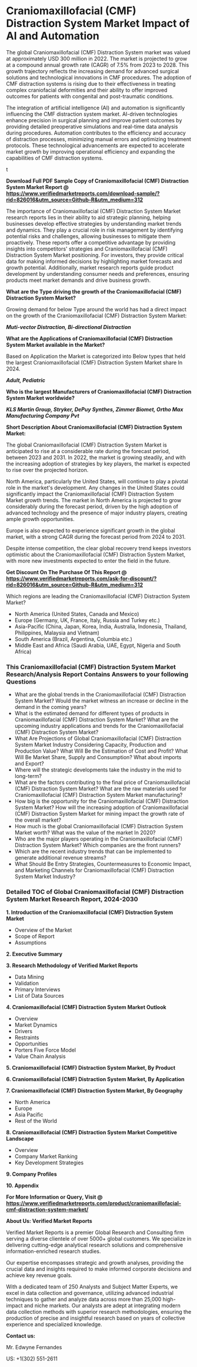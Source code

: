 <meta name="title" content="Global  Craniomaxillofacial (CMF) Distraction System Market Impact of AI and Automation"><meta name="description" content="  The global Craniomaxillofacial (CMF) Distraction System market was valued at approximately USD 300 million in 2022. The market is projected to grow at a compound ann"><meta name="title" content=" Craniomaxillofacial (CMF) Distraction System Market Size, Share, Scope, Trends, Growth, Opportunities, Analysis, Forecast"> <h1>Craniomaxillofacial (CMF) Distraction System Market Impact of AI and Automation</h1> <p>The global Craniomaxillofacial (CMF) Distraction System market was valued at approximately USD 300 million in 2022. The market is projected to grow at a compound annual growth rate (CAGR) of 7.5% from 2023 to 2028. This growth trajectory reflects the increasing demand for advanced surgical solutions and technological innovations in CMF procedures. The adoption of CMF distraction systems is rising due to their effectiveness in treating complex craniofacial deformities and their ability to offer improved outcomes for patients with congenital and post-traumatic conditions.</p> <p>The integration of artificial intelligence (AI) and automation is significantly influencing the CMF distraction system market. AI-driven technologies enhance precision in surgical planning and improve patient outcomes by providing detailed preoperative simulations and real-time data analysis during procedures. Automation contributes to the efficiency and accuracy of distraction processes, minimizing manual errors and optimizing treatment protocols. These technological advancements are expected to accelerate market growth by improving operational efficiency and expanding the capabilities of CMF distraction systems.</p> t</p><p id="" class=""><strong>Download Full PDF Sample Copy of Craniomaxillofacial (CMF) Distraction System Market Report @ <a href="https://www.verifiedmarketreports.com/download-sample/?rid=826016&utm_source=Github-R&utm_medium=312" target="_blank">https://www.verifiedmarketreports.com/download-sample/?rid=826016&utm_source=Github-R&utm_medium=312</a></strong></p><p>The importance of&nbsp;Craniomaxillofacial (CMF) Distraction System Market research reports lies in their ability to aid strategic planning, helping businesses develop effective strategies by understanding market trends and dynamics. They play a crucial role in risk management by identifying potential risks and challenges, allowing businesses to mitigate them proactively. These reports offer a competitive advantage by providing insights into competitors' strategies and Craniomaxillofacial (CMF) Distraction System Market positioning. For investors, they provide critical data for making informed decisions by highlighting market forecasts and growth potential. Additionally, market research reports guide product development by understanding consumer needs and preferences, ensuring products meet market demands and drive business growth.</p><p><strong>What are the&nbsp;Type driving the growth of the Craniomaxillofacial (CMF) Distraction System Market?</strong></p><p id="" class="">Growing demand for below Type around the world has had a direct impact on the growth of the Craniomaxillofacial (CMF) Distraction System Market:</p><em><strong>Muti-vector Distraction, Bi-directional Distraction</strong></em></p><strong>What are the&nbsp;Applications&nbsp;of Craniomaxillofacial (CMF) Distraction System Market available in the Market?</strong></p><p id="" class="">Based on Application the Market is categorized into Below types that held the largest Craniomaxillofacial (CMF) Distraction System Market share In 2024.</p><em><strong>Adult, Pediatric</strong></em></p><strong>Who is the largest Manufacturers of Craniomaxillofacial (CMF) Distraction System Market worldwide?</strong></p><p><em><strong>KLS Martin Group, Stryker, DePuy Synthes, Zimmer Biomet, Ortho Max Manufacturing Company Pvt</strong></em></p><p id="" class=""><strong>Short Description About Craniomaxillofacial (CMF) Distraction System Market:</strong></p><p>The global Craniomaxillofacial (CMF) Distraction System Market is anticipated to rise at a considerable rate during the forecast period, between 2023 and 2031. In 2022, the market is growing steadily, and with the increasing adoption of strategies by key players, the market is expected to rise over the projected horizon.</p><p>North America, particularly the United States, will continue to play a pivotal role in the market's development. Any changes in the United States could significantly impact the Craniomaxillofacial (CMF) Distraction System Market growth trends. The market in North America is projected to grow considerably during the forecast period, driven by the high adoption of advanced technology and the presence of major industry players, creating ample growth opportunities.</p><p>Europe is also expected to experience significant growth in the global market, with a strong CAGR during the forecast period from 2024 to 2031.</p><p>Despite intense competition, the clear global recovery trend keeps investors optimistic about the Craniomaxillofacial (CMF) Distraction System Market, with more new investments expected to enter the field in the future.</p><p id="" class=""><strong>Get Discount On The Purchase Of This Report @ <a href="https://www.verifiedmarketreports.com/ask-for-discount/?rid=826016&utm_source=Github-R&utm_medium=312" target="_blank">https://www.verifiedmarketreports.com/ask-for-discount/?rid=826016&utm_source=Github-R&utm_medium=312</a></strong></p>Which regions are leading the Craniomaxillofacial (CMF) Distraction System Market?</p><ul><li>North America (United States, Canada and Mexico)</li><li>Europe (Germany, UK, France, Italy, Russia and Turkey etc.)</li><li>Asia-Pacific (China, Japan, Korea, India, Australia, Indonesia, Thailand, Philippines, Malaysia and Vietnam)</li><li>South America (Brazil, Argentina, Columbia etc.)</li><li>Middle East and Africa (Saudi Arabia, UAE, Egypt, Nigeria and South Africa)</li></ul><h3 id="" class="">This Craniomaxillofacial (CMF) Distraction System Market Research/Analysis Report Contains Answers to your following Questions</h3><ul><li>What are the global trends in the Craniomaxillofacial (CMF) Distraction System Market? Would the market witness an increase or decline in the demand in the coming years?</li><li>What is the estimated demand for different types of products in Craniomaxillofacial (CMF) Distraction System Market? What are the upcoming industry applications and trends for the Craniomaxillofacial (CMF) Distraction System Market?</li><li>What Are Projections of Global Craniomaxillofacial (CMF) Distraction System Market Industry Considering Capacity, Production and Production Value? What Will Be the Estimation of Cost and Profit? What Will Be Market Share, Supply and Consumption? What about imports and Export?</li><li>Where will the strategic developments take the industry in the mid to long-term?</li><li>What are the factors contributing to the final price of Craniomaxillofacial (CMF) Distraction System Market? What are the raw materials used for Craniomaxillofacial (CMF) Distraction System Market manufacturing?</li><li>How big is the opportunity for the Craniomaxillofacial (CMF) Distraction System Market? How will the increasing adoption of Craniomaxillofacial (CMF) Distraction System Market for mining impact the growth rate of the overall market?</li><li>How much is the global Craniomaxillofacial (CMF) Distraction System Market worth? What was the value of the market In 2020?</li><li>Who are the major players operating in the Craniomaxillofacial (CMF) Distraction System Market? Which companies are the front runners?</li><li>Which are the recent industry trends that can be implemented to generate additional revenue streams?</li><li>What Should Be Entry Strategies, Countermeasures to Economic Impact, and Marketing Channels for Craniomaxillofacial (CMF) Distraction System Market Industry?</li></ul><h3 id="" class="">Detailed TOC of Global Craniomaxillofacial (CMF) Distraction System Market Research Report, 2024-2030</h3><p id="" class=""><strong>1. Introduction of the Craniomaxillofacial (CMF) Distraction System Market</strong></p><ul><li>Overview of the Market</li><li>Scope of Report</li><li>Assumptions</li></ul><p id="" class=""><strong>2. Executive Summary</strong></p><p id="" class=""><strong>3. Research Methodology of Verified Market Reports</strong></p><ul><li>Data Mining</li><li>Validation</li><li>Primary Interviews</li><li>List of Data Sources</li></ul><p id="" class=""><strong>4. Craniomaxillofacial (CMF) Distraction System Market Outlook</strong></p><ul><li>Overview</li><li>Market Dynamics</li><li>Drivers</li><li>Restraints</li><li>Opportunities</li><li>Porters Five Force Model</li><li>Value Chain Analysis</li></ul><p id="" class=""><strong>5. Craniomaxillofacial (CMF) Distraction System Market, By Product</strong></p><p id="" class=""><strong>6. Craniomaxillofacial (CMF) Distraction System Market, By Application</strong></p><p id="" class=""><strong>7. Craniomaxillofacial (CMF) Distraction System Market, By Geography</strong></p><ul><li>North America</li><li>Europe</li><li>Asia Pacific</li><li>Rest of the World</li></ul><p id="" class=""><strong>8. Craniomaxillofacial (CMF) Distraction System Market Competitive Landscape</strong></p><ul><li>Overview</li><li>Company Market Ranking</li><li>Key Development Strategies</li></ul><p id="" class=""><strong>9. Company Profiles</strong></p><p id="" class=""><strong>10. Appendix</strong></p><p id="" class=""><strong>For More Information or Query, Visit @ <a href="https://www.verifiedmarketreports.com/product/craniomaxillofacial-cmf-distraction-system-market/" target="_blank">https://www.verifiedmarketreports.com/product/craniomaxillofacial-cmf-distraction-system-market/</a></strong></p><p id="" class=""><strong>About Us: Verified Market Reports</strong></p><p id="" class="">Verified Market Reports is a premier Global Research and Consulting firm serving a diverse clientele of over 5000+ global customers. We specialize in delivering cutting-edge analytical research solutions and comprehensive information-enriched research studies.</p><p id="" class="">Our expertise encompasses strategic and growth analyses, providing the crucial data and insights required to make informed corporate decisions and achieve key revenue goals.</p><p id="" class="">With a dedicated team of 250 Analysts and Subject Matter Experts, we excel in data collection and governance, utilizing advanced industrial techniques to gather and analyze data across more than 25,000 high-impact and niche markets. Our analysts are adept at integrating modern data collection methods with superior research methodologies, ensuring the production of precise and insightful research based on years of collective experience and specialized knowledge.</p><p id="" class=""><strong>Contact us:</strong></p><p id="" class="">Mr. Edwyne Fernandes</p><p id="" class="">US: +1(302) 551-2611</p>